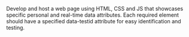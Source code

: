 Develop and host a web page using HTML, CSS and JS that showcases specific personal and real-time data attributes. Each required element should have a specified data-testid attribute for easy identification and testing.
